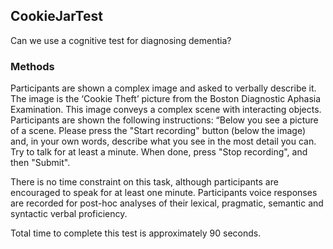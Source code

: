 ## CookieJarTest

Can we use a cognitive test for diagnosing dementia?

### Methods
Participants are shown a complex image and asked to verbally describe it.
The image is the ‘Cookie Theft’ picture from the Boston Diagnostic Aphasia Examination.
This image conveys a complex scene with interacting objects.
Participants are shown the following instructions: “Below you see a picture of a scene.
Please press the "Start recording" button (below the image) and, in your own words, describe what you see in the most detail you can.
Try to talk for at least a minute. When done, press "Stop recording", and then "Submit".

There is no time constraint on this task, although participants are encouraged to speak for at least one minute. Participants voice responses are recorded for post-hoc analyses of their lexical, pragmatic, semantic and syntactic verbal proficiency.

Total time to complete this test is approximately 90 seconds.